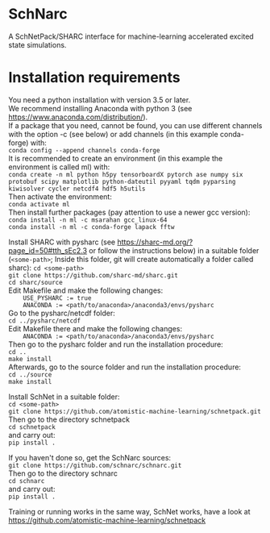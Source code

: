 # SchNarc

A SchNetPack/SHARC interface for machine-learning accelerated excited state simulations.

# Installation requirements

You need a python installation with version 3.5 or later.  
We recommend installing Anaconda with python 3 (see https://www.anaconda.com/distribution/).  
If a package that you need, cannot be found, you can use different channels with the option -c (see below) or add channels (in this example conda-forge) with:  
``conda config --append channels conda-forge``  
It is recommended to create an environment (in this example the environment is called ml) with:  
``conda create -n ml python h5py tensorboardX pytorch ase numpy six protobuf scipy matplotlib python-dateutil pyyaml tqdm pyparsing kiwisolver cycler netcdf4 hdf5 h5utils``  
Then activate the environment:  
``conda activate ml``  
Then install further packages (pay attention to use a newer gcc version):  
``conda install -n ml -c msarahan gcc_linux-64``  
``conda install -n ml -c conda-forge lapack fftw``  

Install SHARC with pysharc (see https://sharc-md.org/?page_id=50#tth_sEc2.3 or follow the instructions below) in a suitable folder
(``<some-path>``; Inside this folder, git will create automatically a folder called sharc):
``cd <some-path>``  
``git clone https://github.com/sharc-md/sharc.git``  
``cd sharc/source``  
Edit Makefile and make the following changes:  
``    USE_PYSHARC := true``  
``    ANACONDA := <path/to/anaconda>/anaconda3/envs/pysharc``  
Go to the pysharc/netcdf folder:  
``cd ../pysharc/netcdf``  
Edit Makefile  there and make the following changes:  
``    ANACONDA := <path/to/anaconda>/anaconda3/envs/pysharc``  
Then go to the pysharc folder and run the installation procedure:  
``cd ..``  
``make install``  
Afterwards, go to the source folder and run the installation procedure:  
``cd ../source``  
``make install``  

Install SchNet in a suitable folder:  
``cd <some-path>``  
``git clone https://github.com/atomistic-machine-learning/schnetpack.git``  
Then go to the directory schnetpack  
``cd schnetpack``  
and carry out:  
``pip install .`` 

If you haven't done so, get the SchNarc sources:  
``git clone https://github.com/schnarc/schnarc.git``  
Then go to the directory schnarc  
``cd schnarc``  
and carry out:  
``pip install .``  

Training or running works in the same way, SchNet works, have a look at https://github.com/atomistic-machine-learning/schnetpack
